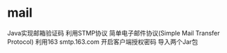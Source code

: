 # mail
Java实现邮箱验证码
利用STMP协议 简单电子邮件协议(Simple Mail Transfer Protocol)
利用163 smtp.163.com
开启客户端授权密码
导入两个Jar包
